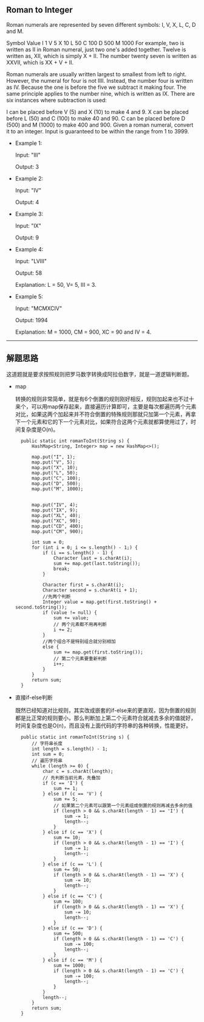 ## Roman to Integer

Roman numerals are represented by seven different symbols: I, V, X, L, C, D and M.

Symbol       Value
I             1
V             5
X             10
L             50
C             100
D             500
M             1000
For example, two is written as II in Roman numeral, just two one's added together. Twelve is written as, XII, which is simply X + II. The number twenty seven is written as XXVII, which is XX + V + II.

Roman numerals are usually written largest to smallest from left to right. However, the numeral for four is not IIII. Instead, the number four is written as IV. Because the one is before the five we subtract it making four. The same principle applies to the number nine, which is written as IX. There are six instances where subtraction is used:

I can be placed before V (5) and X (10) to make 4 and 9. 
X can be placed before L (50) and C (100) to make 40 and 90. 
C can be placed before D (500) and M (1000) to make 400 and 900.
Given a roman numeral, convert it to an integer. Input is guaranteed to be within the range from 1 to 3999.

- Example 1:

  Input: "III"

  Output: 3

- Example 2:

  Input: "IV"

  Output: 4

- Example 3:

  Input: "IX"

  Output: 9

- Example 4:

  Input: "LVIII"

  Output: 58

  Explanation: L = 50, V= 5, III = 3.

- Example 5:

  Input: "MCMXCIV"

  Output: 1994

  Explanation: M = 1000, CM = 900, XC = 90 and IV = 4.

---

## 解题思路

这道题就是要求按照规则把罗马数字转换成阿拉伯数字，就是一道逻辑判断题。

- map

  转换的规则非常简单，就是有6个倒置的规则刚好相反，规则加起来也不过十来个，可以用map保存起来，直接遍历计算即可，主要是每次都遍历两个元素对比，如果这两个加起来并不符合倒置的特殊规则那就只加第一个元素，再拿下一个元素和它的下一个元素对比，如果符合这两个元素就都算使用过了，时间复杂度是O(n)。

  ```
    public static int romanToInt(String s) {
        HashMap<String, Integer> map = new HashMap<>();

        map.put("I", 1);
        map.put("V", 5);
        map.put("X", 10);
        map.put("L", 50);
        map.put("C", 100);
        map.put("D", 500);
        map.put("M", 1000);


        map.put("IV", 4);
        map.put("IX", 9);
        map.put("XL", 40);
        map.put("XC", 90);
        map.put("CD", 400);
        map.put("CM", 900);

        int sum = 0;
        for (int i = 0; i <= s.length() - 1;) {
            if (i == s.length() - 1) {
                Character last = s.charAt(i);
                sum += map.get(last.toString());
                break;
            }

            Character first = s.charAt(i);
            Character second = s.charAt(i + 1);
            //先两个判断
            Integer value = map.get(first.toString() + second.toString());
            if (value != null) {
                sum += value;
                // 两个元素都不用再判断
                i += 2;
            }
            //两个组合不是特别组合就分别相加
            else {
                sum += map.get(first.toString());
                // 第二个元素要重新判断
                i++;
            }
        }
        return sum;
    }
  ```

- 直接if-else判断

  既然已经知道对比规则，其实改成嵌套的if-else来的更直观，因为倒置的规则都是比正常的规则要小，那么判断加上第二个元素符合就减去多余的值就好，时间复杂度也是O(n)，而且没有上面代码的字符串的各种转换，性能更好。

  ```
    public static int romanToInt(String s) {
        // 字符串长度
        int length = s.length() - 1;
        int sum = 0;
        // 遍历字符串
        while (length >= 0) {
            char c = s.charAt(length);
            // 先判断当前元素，先叠加
            if (c == 'I') {
                sum += 1;
            } else if (c == 'V') {
                sum += 5;
                // 如果第二个元素可以跟第一个元素组成倒置的规则再减去多余的值
                if (length > 0 && s.charAt(length - 1) == 'I') {
                    sum -= 1;
                    length--;
                }
            } else if (c == 'X') {
                sum += 10;
                if (length > 0 && s.charAt(length - 1) == 'I') {
                    sum -= 1;
                    length--;
                }
            } else if (c == 'L') {
                sum += 50;
                if (length > 0 && s.charAt(length - 1) == 'X') {
                    sum -= 10;
                    length--;
                }
            } else if (c == 'C') {
                sum += 100;
                if (length > 0 && s.charAt(length - 1) == 'X') {
                    sum -= 10;
                    length--;
                }
            } else if (c == 'D') {
                sum += 500;
                if (length > 0 && s.charAt(length - 1) == 'C') {
                    sum -= 100;
                    length--;
                }
            } else if (c == 'M') {
                sum += 1000;
                if (length > 0 && s.charAt(length - 1) == 'C') {
                    sum -= 100;
                    length--;
                }
            }
            length--;
        }
        return sum;
    }
  ```